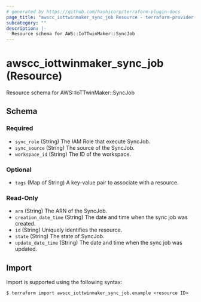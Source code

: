 ```yaml
---
# generated by https://github.com/hashicorp/terraform-plugin-docs
page_title: "awscc_iottwinmaker_sync_job Resource - terraform-provider-awscc"
subcategory: ""
description: |-
  Resource schema for AWS::IoTTwinMaker::SyncJob
---
```


# awscc_iottwinmaker_sync_job (Resource)

Resource schema for AWS::IoTTwinMaker::SyncJob



<!-- schema generated by tfplugindocs -->
## Schema

### Required

- `sync_role` (String) The IAM Role that execute SyncJob.
- `sync_source` (String) The source of the SyncJob.
- `workspace_id` (String) The ID of the workspace.

### Optional

- `tags` (Map of String) A key-value pair to associate with a resource.

### Read-Only

- `arn` (String) The ARN of the SyncJob.
- `creation_date_time` (String) The date and time when the sync job was created.
- `id` (String) Uniquely identifies the resource.
- `state` (String) The state of SyncJob.
- `update_date_time` (String) The date and time when the sync job was updated.

## Import

Import is supported using the following syntax:

```shell
$ terraform import awscc_iottwinmaker_sync_job.example <resource ID>
```
